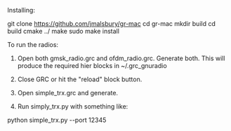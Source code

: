Installing:

git clone https://github.com/jmalsbury/gr-mac
cd gr-mac
mkdir build
cd build
cmake ../
make 
sudo make install


To run the radios:

1) Open both gmsk_radio.grc and ofdm_radio.grc.  Generate both.  This will produce the required hier blocks in ~/.grc_gnuradio

2) Close GRC or hit the "reload" block button.

3) Open simple_trx.grc and generate.

4) Run simply_trx.py with something like:


python simple_trx.py --port 12345

